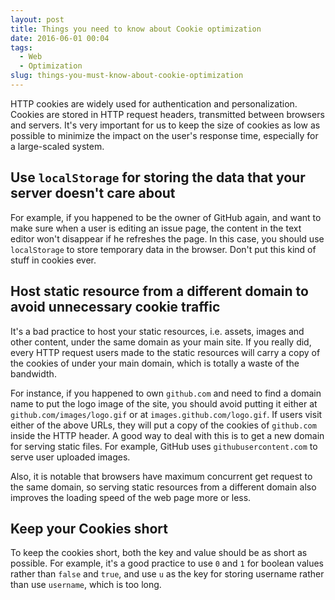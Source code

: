```yaml
---
layout: post
title: Things you need to know about Cookie optimization
date: 2016-06-01 00:04
tags: 
  - Web
  - Optimization
slug: things-you-must-know-about-cookie-optimization
---
```


HTTP cookies are widely used for authentication and personalization. Cookies are stored in HTTP request headers, transmitted between browsers and servers. It's very important for us to keep the size of cookies as low as possible to minimize the impact on the user's response time, especially for a large-scaled system.

## Use `localStorage` for storing the data that your server doesn't care about

For example, if you happened to be the owner of GitHub again, and want to make sure when a user is editing an issue page, the content in the text editor won't disappear if he refreshes the page. In this case, you should use `localStorage` to store temporary data in the browser. Don't put this kind of stuff in cookies ever.

## Host static resource from a different domain to avoid unnecessary cookie traffic

It's a bad practice to host your static resources, i.e. assets, images and other content, under the same domain as your main site. If you really did, every HTTP request users made to the static resources will carry a copy of the cookies of under your main domain, which is totally a waste of the bandwidth.

For instance, if you happened to own `github.com` and need to find a domain name to put the logo image of the site, you should avoid putting it either at `github.com/images/logo.gif` or at `images.github.com/logo.gif`. If users visit either of the above URLs, they will put a copy of the cookies of `github.com` inside the HTTP header. A good way to deal with this is to get a new domain for serving static files. For example, GitHub uses `githubusercontent.com` to serve user uploaded images.

Also, it is notable that browsers have maximum concurrent get request to the same domain, so serving static resources from a different domain also improves the loading speed of the web page more or less.

## Keep your Cookies short

To keep the cookies short, both the key and value should be as short as possible. For example, it's a good practice to use `0` and `1` for boolean values rather than `false` and `true`, and use `u` as the key for storing username rather than use `username`, which is too long.